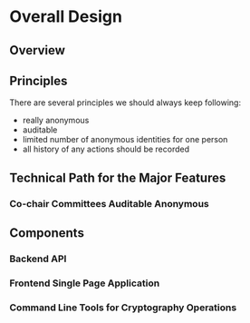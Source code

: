 # Overall Design

## Overview

## Principles

There are several principles we should always keep following:

- really anonymous
- auditable
- limited number of anonymous identities for one person
- all history of any actions should be recorded

## Technical Path for the Major Features

### Co-chair Committees Auditable Anonymous

## Components

### Backend API

### Frontend Single Page Application

### Command Line Tools for Cryptography Operations
